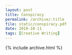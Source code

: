 ```yaml
---
layout: post
title: Conspiracy
permalink: /archive/:title
file: static/conspiracy.pdf
date: 2010-10-11
tags: [Creative Writing]
---
```

{% include archive.html %}
